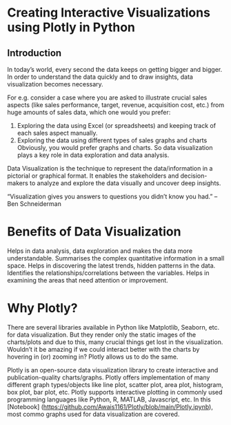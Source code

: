 # Creating Interactive Visualizations using Plotly in Python
## Introduction
In today’s world, every second the data keeps on getting bigger and bigger. In order to understand the data quickly and to draw insights, data visualization becomes necessary.

For e.g. consider a case where you are asked to illustrate crucial sales aspects (like sales performance, target, revenue, acquisition cost, etc.) from huge amounts of sales data, which one would you prefer:

1. Exploring the data using Excel (or spreadsheets) and keeping track of each sales aspect manually.
2. Exploring the data using different types of sales graphs and charts
Obviously, you would prefer graphs and charts. So data visualization plays a key role in data exploration and data analysis.

Data Visualization is the technique to represent the data/information in a pictorial or graphical format. It enables the stakeholders and decision-makers to analyze and explore the data visually and uncover deep insights.

“Visualization gives you answers to questions you didn’t know you had.” – Ben Schneiderman

# Benefits of Data Visualization
Helps in data analysis, data exploration and makes the data more understandable.
Summarises the complex quantitative information in a small space.
Helps in discovering the latest trends, hidden patterns in the data.
Identifies the relationships/correlations between the variables.
Helps in examining the areas that need attention or improvement.
# Why Plotly?
There are several libraries available in Python like Matplotlib, Seaborn, etc. for data visualization. But they render only the static images of the charts/plots and due to this, many crucial things get lost in the visualization. Wouldn’t it be amazing if we could interact better with the charts by hovering in (or) zooming in? Plotly allows us to do the same.

Plotly is an open-source data visualization library to create interactive and publication-quality charts/graphs.
Plotly offers implementation of many different graph types/objects like line plot, scatter plot, area plot, histogram, box plot, bar plot, etc.
Plotly supports interactive plotting in commonly used programming languages like Python, R, MATLAB, Javascript, etc.
In this [Notebook] (https://github.com/Awais1161/Plotly/blob/main/Plotly.ipynb), most commo graphs used for data visualization are covered.

